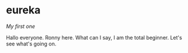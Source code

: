 # eureka
*My first one*

Hallo everyone. Ronny here.
What can I say, I am the total beginner.
Let's see what's going on.
